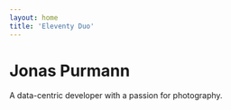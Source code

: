 ```yaml
---
layout: home
title: 'Eleventy Duo'
---
```


# Jonas Purmann

A data-centric developer with a passion for photography.
